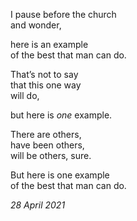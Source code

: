 I pause before the church\
and wonder,

here is an example\
of the best that man can do.

That’s not to say\
that this one way\
will do,

but here is *one* example.

There are others,\
have been others,\
will be others, sure.

But here is one example\
of the best that man can do.

*28 April 2021*
